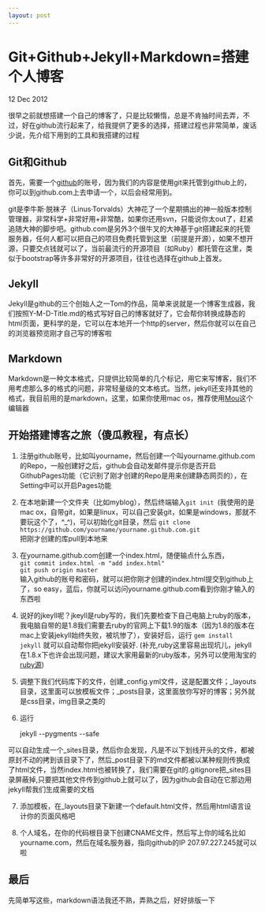 ```yaml
---
layout: post
---
```

Git+Github+Jekyll+Markdown=搭建个人博客
================

<p class="meta"> 12 Dec 2012 </p>


很早之前就想搭建一个自己的博客了，只是比较懒惰，总是不肯抽时间去弄，不过，好在github流行起来了，给我提供了更多的选择，搭建过程也非常简单，废话少说，先介绍下用到的工具和我搭建的过程

Git和Github
-------------------

首先，需要一个[github][1]的账号，因为我们的内容是使用git来托管到github上的，你可以到github.com上去申请一个，以后会经常用到。

git是李牛斯·脱袜子（Linus·Torvalds）大神花了一个星期搞出的神一般版本控制管理器，非常科学+非常好用+非常酷，如果你还用svn，只能说你太out了，赶紧追随大神的脚步吧。github.com是另外3个很牛叉的大神基于git搭建起来的托管服务器，任何人都可以把自己的项目免费托管到这里（前提是开源），如果不想开源，只要交点钱就可以了，当前最流行的开源项目（如Ruby）都托管在这里，类似于bootstrap等许多非常好的开源项目，往往也选择在github上首发。

Jekyll
-------------------

Jekyll是github的三个创始人之一Tom的作品，简单来说就是一个博客生成器，我们按照Y-M-D-Title.md的格式写好自己的博客就好了，它会帮你转换成静态的html页面，更科学的是，它可以在本地开一个http的server，然后你就可以在自己的浏览器预览刚才自己写的博客啦

Markdown
-------------------

Markdown是一种文本格式，只提供比较简单的几个标记，用它来写博客，我们不用考虑那么多的格式的问题，非常轻量级的文本格式。当然，jekyll还支持其他的格式，我目前用的是markdown，这里，如果你使用mac os，推荐使用[Mou](http://mouapp.com/)这个编辑器


开始搭建博客之旅（傻瓜教程，有点长）
-----------------

1. 注册github账号，比如叫yourname，然后创建一个叫yourname.github.com的Repo，一般创建好之后，github会自动发邮件提示你是否开启GithubPages功能（它识别了刚才创建的Repo是用来创建静态网页的），在Setting中可以开启Pages功能

2. 在本地新建一个文件夹（比如myblog），然后终端输入`git init `(我使用的是mac ox，自带git，如果是linux，可以自己安装git，如果是windows，那就不要玩这个了，^_^)，可以初始化git目录，然后
	`git clone https://github.com/yourname/yourname.github.com.git`  
把刚才创建的库pull到本地来

3. 在yourname.github.com创建一个index.html，随便输点什么东西，  
	`git commit index.html -m "add index.html"`  
	`git push origin master`  
输入github的账号和密码，就可以把你刚才创建的index.html提交到github上了，so easy，蓝后，你就可以访问yourname.github.com看到你刚才输入的东西啦

4. 说好的jkeyll呢？jkeyll是ruby写的，我们先要检查下自己电脑上ruby的版本，我电脑自带的是1.8我们需要去ruby的官网上下载1.9的版本（因为1.8的版本在mac上安装jekyll始终失败，被坑惨了），安装好后，运行
	`gem install jekyll`
就可以自动帮你把jekyll安装好. (补充,ruby这里容易出现坑儿，jekyll在1.8.x下也许会出现问题，建议大家用最新的ruby版本，另外可以使用淘宝的[ruby源](http://ruby.taobao.org))

5. 调整下我们代码库下的文件，创建_config.yml文件，这是配置文件；_layouts目录，这里面可以放模板文件；_posts目录，这里面放你写好的博客；另外就是css目录，img目录之类的

6. 运行

	jekyll --pygments --safe

可以自动生成一个_sites目录，然后你会发现，凡是不以下划线开头的文件，都被原封不动的拷到该目录下了，然后_post目录下的md文件都被以某种规则传换成了html文件，当然index.html也被转换了，我们需要在git的.gitignore把_sites目录屏蔽掉,只要把其他文件传到github上就可以了，因为github会自动在它那边用jekyll帮我们生成需要的文档

7. 添加模板，在_layouts目录下新建一个default.html文件，然后用html语言设计你的页面风格吧

8. 个人域名，在你的代码根目录下创建CNAME文件，然后写上你的域名比如yourname.com，然后在域名服务器，指向github的IP 207.97.227.245就可以啦



最后
-------------------

先简单写这些，markdown语法我还不熟，弄熟之后，好好排版一下

 [1]: http://github.com/ "Github"
